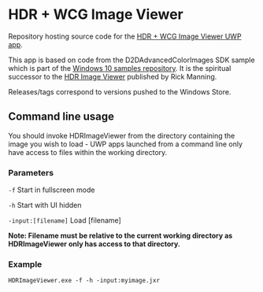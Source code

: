 # HDR + WCG Image Viewer
Repository hosting source code for the [HDR + WCG Image Viewer UWP app](https://www.microsoft.com/store/apps/9PGN3NWPBWL9).

This app is based on code from the D2DAdvancedColorImages SDK sample which is part of the [Windows 10 samples repository](http://go.microsoft.com/fwlink/p/?LinkId=619979). It is the spiritual successor to the [HDR Image Viewer](https://www.microsoft.com/store/productId/9NPSWXVL7W40) published by Rick Manning.

Releases/tags correspond to versions pushed to the Windows Store.

## Command line usage
You should invoke HDRImageViewer from the directory containing the image you wish to load - UWP apps launched from a command line only have access to files within the working directory.
### Parameters
`-f` Start in fullscreen mode

`-h` Start with UI hidden

`-input:[filename]` Load [filename]

**Note: Filename must be relative to the current working directory as HDRImageViewer only has access to that directory.**
### Example
`HDRImageViewer.exe -f -h -input:myimage.jxr`
